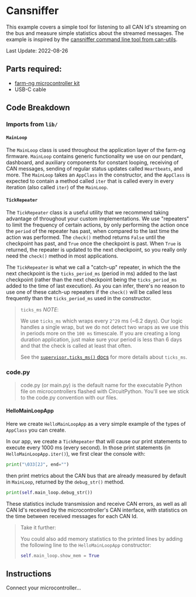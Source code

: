 # Cansniffer

This example covers a simple tool for listening to all CAN Id's streaming on the bus
and measure simple statistics about the streamed messages.
The example is inspired by the
[cansniffer command line tool from can-utils](https://manpages.debian.org/testing/can-utils/cansniffer.1.en.html).

Last Update: 2022-08-26


## Parts required:

- [farm-ng microcontroller kit](https://farm-ng.com/products/microcontroller-kit)
- USB-C cable

## Code Breakdown

### Imports from `lib/`

#### `MainLoop`

The `MainLoop` class is used throughout the application layer of the farm-ng firmware.
`MainLoop` contains generic functionality we use on our pendant, dashboard, and auxiliary components for constant looping, receiving of CAN messages, sending of regular status updates called `Heartbeats`, and more.
The `MainLoop` takes an `AppClass` in the constructor, and the `AppClass` is expected to contain a method called `iter` that is called every in every iteration (also called `iter`) of the `MainLoop`.


#### `TickRepeater`

The `TickRepeater` class is a useful utility that we recommend taking advantage of throughout your custom implementations.
We use "repeaters" to limit the frequency of certain actions, by only performing the action once the `period` of the repeater has past, when compared to the last time the action was performed.
The `check()` method returns `False` until the checkpoint has past, and `True` once the checkpoint is past.
When `True` is returned, the repeater is updated to the next checkpoint, so you really only need the `check()` method in most applications.

The `TickRepeater` is what we call a "catch-up" repeater, in which the the next checkpoint is the `ticks_period_ms` (period in ms) added to the last checkpoint (rather than the next checkpoint being the `ticks_period_ms` added to the time of last execution).
As you can infer, there's no reason to use one of these catch-up repeaters if the `check()` will be called less frequently than the `ticks_period_ms` used in the constructor.


> `ticks_ms` _NOTE_:
> 
> We use `ticks_ms` 
> which wraps every `2^29` ms (~6.2 days).
> Our logic handles a single wrap, but we do not detect two wraps
> as we use this in periods more on the `100 ms` timescale.
> If you are creating a long duration application,
> just make sure your period is less than 6 days and that the check
> is called at least that often.
> 
> See the [`supervisor.ticks_ms()` docs](https://docs.circuitpython.org/en/latest/shared-bindings/supervisor/#supervisor.ticks_ms)
> for more details about `ticks_ms`.


### code.py

> code.py (or main.py) is the default name for the executable Python file on microcontrollers flashed with CircuitPython.
> You'll see we stick to the code.py convention with our files.

#### HelloMainLoopApp

Here we create `HelloMainLoopApp` as a very simple example of the types of `AppClass` you can create.

In our app, we create a `TickRepeater` that will cause our print statements to execute every 1000 ms (every second).
In those print statements (in `HelloMainLoopApp.iter()`), we first clear the console with:
```Python
print("\033[2J", end="")
```
then print metrics about the CAN bus that are already measured by default in `MainLoop`, returned by the `debug_str()` method.
```Python
print(self.main_loop.debug_str())
```
These statistics include transmission and receive CAN errors,
as well as all CAN Id's received by the microcontroller's CAN interface, with statistics on the time between received messages for each CAN Id.

> Take it further:
> 
> You could also add memory statistics to the printed lines
> by adding the following line to the `HelloMainLoopApp` constructor:
> ```Python
> self.main_loop.show_mem = True
> ```

## Instructions

Connect your microcontroller...